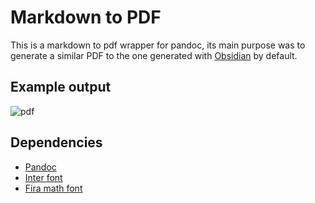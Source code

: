 # Markdown to PDF

This is a markdown to pdf wrapper for pandoc, its main purpose was to generate
a similar PDF to the one generated with [Obsidian](https://obsidian.md/) by
default.

## Example output

![pdf](https://user-images.githubusercontent.com/64109770/235328806-cb7bd0aa-0b7e-44d3-b162-aa50a482d3a7.gif)

## Dependencies

- [Pandoc](https://pandoc.org/)
- [Inter font](https://fonts.google.com/specimen/Inter)
- [Fira math font](https://github.com/firamath/firamath)
